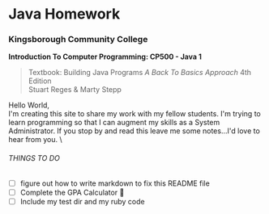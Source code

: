 Java Homework 
=======
### Kingsborough Community College
**Introduction To Computer Programming: CP500 - Java 1**
>
> Textbook: Building Java Programs *A Back To Basics Approach* 4th Edition\
> Stuart Reges & Marty Stepp
> 

Hello World,\
I'm creating this site to share my work with my fellow students. I'm trying to learn programming so that I can augment my skills as a System Administrator. If you stop by and read this leave me some notes...I'd love to hear from you. \

###### THINGS TO DO
- [ ] figure out how to write markdown to fix this README file
- [ ] Complete the GPA Calculator :briefcase:
- [ ] Include my test dir and my ruby code
